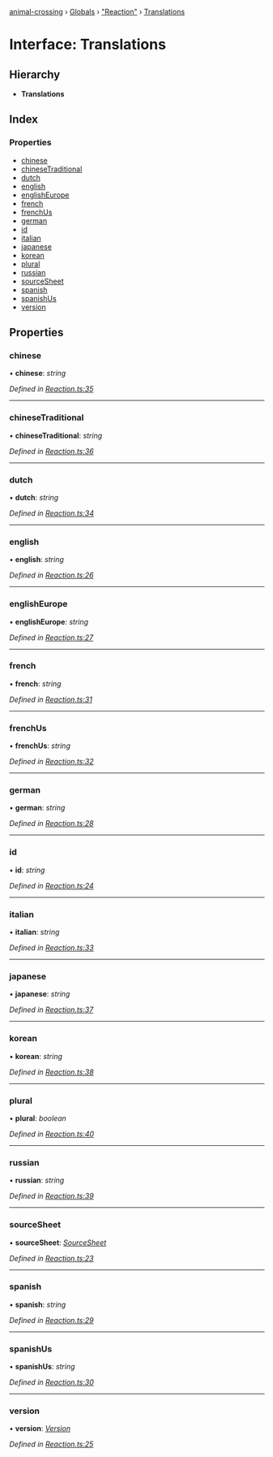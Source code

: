 [animal-crossing](../README.md) › [Globals](../globals.md) › ["Reaction"](../modules/_reaction_.md) › [Translations](_reaction_.translations.md)

# Interface: Translations

## Hierarchy

* **Translations**

## Index

### Properties

* [chinese](_reaction_.translations.md#chinese)
* [chineseTraditional](_reaction_.translations.md#chinesetraditional)
* [dutch](_reaction_.translations.md#dutch)
* [english](_reaction_.translations.md#english)
* [englishEurope](_reaction_.translations.md#englisheurope)
* [french](_reaction_.translations.md#french)
* [frenchUs](_reaction_.translations.md#frenchus)
* [german](_reaction_.translations.md#german)
* [id](_reaction_.translations.md#id)
* [italian](_reaction_.translations.md#italian)
* [japanese](_reaction_.translations.md#japanese)
* [korean](_reaction_.translations.md#korean)
* [plural](_reaction_.translations.md#plural)
* [russian](_reaction_.translations.md#russian)
* [sourceSheet](_reaction_.translations.md#sourcesheet)
* [spanish](_reaction_.translations.md#spanish)
* [spanishUs](_reaction_.translations.md#spanishus)
* [version](_reaction_.translations.md#version)

## Properties

###  chinese

• **chinese**: *string*

*Defined in [Reaction.ts:35](https://github.com/Norviah/animal-crossing/blob/ee641cf/module/types/Reaction.ts#L35)*

___

###  chineseTraditional

• **chineseTraditional**: *string*

*Defined in [Reaction.ts:36](https://github.com/Norviah/animal-crossing/blob/ee641cf/module/types/Reaction.ts#L36)*

___

###  dutch

• **dutch**: *string*

*Defined in [Reaction.ts:34](https://github.com/Norviah/animal-crossing/blob/ee641cf/module/types/Reaction.ts#L34)*

___

###  english

• **english**: *string*

*Defined in [Reaction.ts:26](https://github.com/Norviah/animal-crossing/blob/ee641cf/module/types/Reaction.ts#L26)*

___

###  englishEurope

• **englishEurope**: *string*

*Defined in [Reaction.ts:27](https://github.com/Norviah/animal-crossing/blob/ee641cf/module/types/Reaction.ts#L27)*

___

###  french

• **french**: *string*

*Defined in [Reaction.ts:31](https://github.com/Norviah/animal-crossing/blob/ee641cf/module/types/Reaction.ts#L31)*

___

###  frenchUs

• **frenchUs**: *string*

*Defined in [Reaction.ts:32](https://github.com/Norviah/animal-crossing/blob/ee641cf/module/types/Reaction.ts#L32)*

___

###  german

• **german**: *string*

*Defined in [Reaction.ts:28](https://github.com/Norviah/animal-crossing/blob/ee641cf/module/types/Reaction.ts#L28)*

___

###  id

• **id**: *string*

*Defined in [Reaction.ts:24](https://github.com/Norviah/animal-crossing/blob/ee641cf/module/types/Reaction.ts#L24)*

___

###  italian

• **italian**: *string*

*Defined in [Reaction.ts:33](https://github.com/Norviah/animal-crossing/blob/ee641cf/module/types/Reaction.ts#L33)*

___

###  japanese

• **japanese**: *string*

*Defined in [Reaction.ts:37](https://github.com/Norviah/animal-crossing/blob/ee641cf/module/types/Reaction.ts#L37)*

___

###  korean

• **korean**: *string*

*Defined in [Reaction.ts:38](https://github.com/Norviah/animal-crossing/blob/ee641cf/module/types/Reaction.ts#L38)*

___

###  plural

• **plural**: *boolean*

*Defined in [Reaction.ts:40](https://github.com/Norviah/animal-crossing/blob/ee641cf/module/types/Reaction.ts#L40)*

___

###  russian

• **russian**: *string*

*Defined in [Reaction.ts:39](https://github.com/Norviah/animal-crossing/blob/ee641cf/module/types/Reaction.ts#L39)*

___

###  sourceSheet

• **sourceSheet**: *[SourceSheet](../enums/_reaction_.sourcesheet.md)*

*Defined in [Reaction.ts:23](https://github.com/Norviah/animal-crossing/blob/ee641cf/module/types/Reaction.ts#L23)*

___

###  spanish

• **spanish**: *string*

*Defined in [Reaction.ts:29](https://github.com/Norviah/animal-crossing/blob/ee641cf/module/types/Reaction.ts#L29)*

___

###  spanishUs

• **spanishUs**: *string*

*Defined in [Reaction.ts:30](https://github.com/Norviah/animal-crossing/blob/ee641cf/module/types/Reaction.ts#L30)*

___

###  version

• **version**: *[Version](../enums/_reaction_.version.md)*

*Defined in [Reaction.ts:25](https://github.com/Norviah/animal-crossing/blob/ee641cf/module/types/Reaction.ts#L25)*
